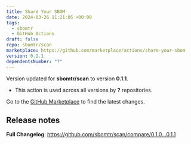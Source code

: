 ```yaml
---
title: Share Your SBOM
date: 2024-03-26 11:21:05 +00:00
tags:
  - sbomtr
  - GitHub Actions
draft: false
repo: sbomtr/scan
marketplace: https://github.com/marketplace/actions/share-your-sbom
version: 0.1.1
dependentsNumber: "?"
---
```



Version updated for **sbomtr/scan** to version **0.1.1**.
- This action is used across all versions by **?** repositories.

Go to the [GitHub Marketplace](https://github.com/marketplace/actions/share-your-sbom) to find the latest changes.

## Release notes

**Full Changelog**: https://github.com/sbomtr/scan/compare/0.1.0...0.1.1

